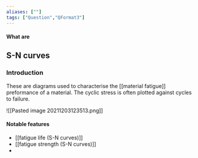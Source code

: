 ```yaml
---
aliases: [""]
tags: ["Question","QFormat3"]
---
```


#### What are
## S-N curves
### Introduction

These are diagrams used to characterise the [[material fatigue]] preformance of a material. The cyclic stress is often plotted against cycles to failure.

![[Pasted image 20211203123513.png]]

#### Notable features
- [[fatigue life (S-N curves)]]
- [[fatigue strength (S-N curves)]]
- 